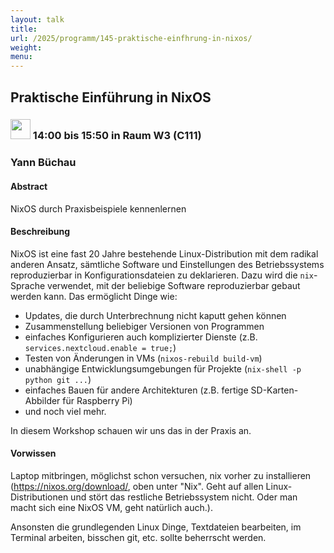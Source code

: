 ```yaml
---
layout: talk
title:
url: /2025/programm/145-praktische-einfhrung-in-nixos/
weight:
menu:
---
```

## Praktische Einführung in NixOS

### <img height = "32" src="../../../images/workshop.svg"> 14:00 bis 15:50 in Raum W3 (C111)

### Yann Büchau

#### Abstract

NixOS durch Praxisbeispiele kennenlernen

#### Beschreibung

NixOS ist eine fast 20 Jahre bestehende Linux-Distribution mit dem radikal anderen Ansatz, sämtliche Software und Einstellungen des Betriebssystems reproduzierbar in Konfigurationsdateien zu deklarieren. Dazu wird die `nix`-Sprache verwendet, mit der beliebige Software reproduzierbar gebaut werden kann. Das ermöglicht Dinge wie:

- Updates, die durch Unterbrechnung nicht kaputt gehen können  
- Zusammenstellung beliebiger Versionen von Programmen  
- einfaches Konfigurieren auch komplizierter Dienste (z.B. `services.nextcloud.enable = true;`)
- Testen von Änderungen in VMs (`nixos-rebuild build-vm`)
- unabhängige Entwicklungsumgebungen für Projekte (`nix-shell -p python git ...`)
- einfaches Bauen für andere Architekturen (z.B. fertige SD-Karten-Abbilder für Raspberry Pi)
- und noch viel mehr. 

In diesem Workshop schauen wir uns das in der Praxis an.

#### Vorwissen

Laptop mitbringen, möglichst schon versuchen, nix vorher zu installieren (https://nixos.org/download/, oben unter "Nix". Geht auf allen Linux-Distributionen und stört das restliche Betriebssystem nicht. Oder man macht sich eine NixOS VM, geht natürlich auch.).

Ansonsten die grundlegenden Linux Dinge, Textdateien bearbeiten, im Terminal arbeiten, bisschen git, etc. sollte beherrscht werden.


